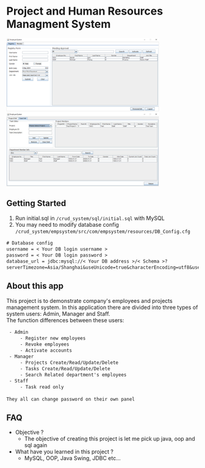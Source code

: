 # Project and Human Resources Managment System
<img src="https://github.com/michaelc285/crud_system/blob/master/image/image1.PNG?raw=true" width="400">
<img src="https://github.com/michaelc285/crud_system/blob/master/image/image2.JPG?raw=true" width="400">


## Getting Started
1. Run initial.sql in `/crud_system/sql/initial.sql` with MySQL
2. You may need to modify database config<br/> `/crud_system/empsystem/src/com/empsystem/resources/DB_Config.cfg`
```
# Database config
username = < Your DB login username >
password = < Your DB login password >
database_url = jdbc:mysql://< Your DB address >/< Schema >?serverTimezone=Asia/Shanghai&useUnicode=true&characterEncoding=utf8&useSSL=false
```

## About this app
This project is to demonstrate company's employees and projects management system.
In this application there are divided into three types of system users: Admin, Manager and Staff.\
The function differences between these users:
```
 - Admin
	 - Register new employees
	 - Revoke employees
	 - Activate accounts
 - Manager
	 - Projects Create/Read/Update/Delete
	 - Tasks Create/Read/Update/Delete
	 - Search Related department's employees
 - Staff
	 - Task read only
	 
They all can change password on their own panel
```


## FAQ 
- Objective ?
	- The objective of creating this project is let me pick up java, oop and sql again
- What have you learned in this project ?
	- MySQL, OOP, Java Swing, JDBC etc...
